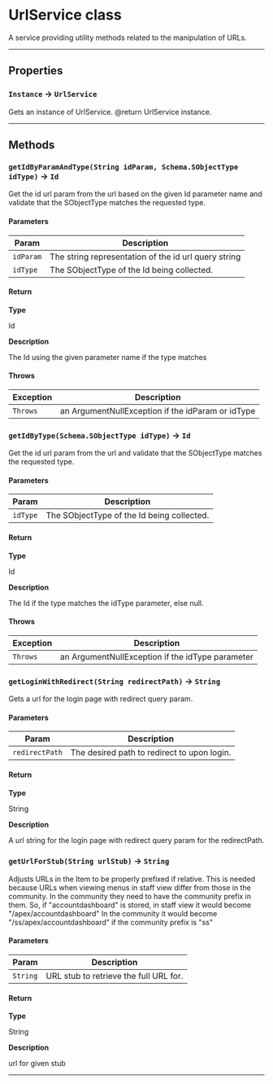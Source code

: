 # UrlService class

A service providing utility methods related to the manipulation of URLs.

---
## Properties

### `Instance` → `UrlService`

Gets an instance of UrlService. @return UrlService instance.

---
## Methods
### `getIdByParamAndType(String idParam, Schema.SObjectType idType)` → `Id`

Get the id url param from the url based on the given Id parameter name and validate that the SObjectType matches the requested type.

#### Parameters
|Param|Description|
|-----|-----------|
|`idParam` |  The string representation of the id url query string |
|`idType` |  The SObjectType of the Id being collected. |

#### Return

**Type**

Id

**Description**

The Id using the given parameter name if the type matches

#### Throws
|Exception|Description|
|---------|-----------|
|`Throws` |  an ArgumentNullException if the idParam or idType |

### `getIdByType(Schema.SObjectType idType)` → `Id`

Get the id url param from the url and validate that the SObjectType matches the requested type.

#### Parameters
|Param|Description|
|-----|-----------|
|`idType` |  The SObjectType of the Id being collected. |

#### Return

**Type**

Id

**Description**

The Id if the type matches the idType parameter, else null.

#### Throws
|Exception|Description|
|---------|-----------|
|`Throws` |  an ArgumentNullException if the idType parameter |

### `getLoginWithRedirect(String redirectPath)` → `String`

Gets a url for the login page with redirect query param.

#### Parameters
|Param|Description|
|-----|-----------|
|`redirectPath` |  The desired path to redirect to upon login. |

#### Return

**Type**

String

**Description**

A url string for the login page with redirect query param for the redirectPath.

### `getUrlForStub(String urlStub)` → `String`

Adjusts URLs in the Item to be properly prefixed if relative. This is needed because URLs when viewing menus in staff view differ from those in the community. In the community they need to have the community prefix in them. So, if "accountdashboard" is stored, in staff view it would become "/apex/accountdashboard" In the community it would become "/ss/apex/accountdashboard" if the community prefix is "ss"

#### Parameters
|Param|Description|
|-----|-----------|
|`String` |  URL stub to retrieve the full URL for. |

#### Return

**Type**

String

**Description**

url for given stub

---
